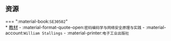 ## 资源  
=== ":material-book:`SE30502`"  
    * [教材](http://api.cqu-openlib.cn/file?key=iKahm36adu8b) - :material-format-quote-open:`密码编码学与网络安全原理与实践` - :material-account:`William Stallings` - :material-printer:`电子工业出版社`  
